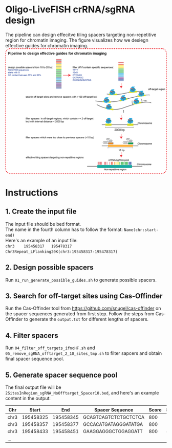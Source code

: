 # Oligo-LiveFISH crRNA/sgRNA design
The pipeline can design effecitve tiling spacers targeting non-repetitive region for chromatin imaging. The figure visualizes how we desiegn effective guides for chromatin imaging.  
<img src="example_data/pipeline_workflow@200x.png" width="700">

# Instructions
## 1. Create the input file
The input file should be bed format.  
The name in the fourth column has to follow the format: `Name(chr:start-end)`  
   Here's an example of an input file:  
   `chr3	195458317	195478317	Chr3Repeat_LFlanking20K(chr3:195458317-195478317)`
## 2. Design possible spacers
Run `01_run_generate_possible_guides.sh` to generate possible spacers.
## 3. Search for off-target sites using Cas-Offinder
Run the Cas-Offinder tool from https://github.com/snugel/cas-offinder on the spacer sequences generated from first step. Follow the steps from Cas-Offinder to generate the `output.txt` for different lengths of spacers.  
## 4. Filter spacers
Run `04_filter_off_targets_ifnoHF.sh` and `05_remove_sgRNA_offtarget_2_10_sites_tmp.sh` to filter sapcers and obtain final spacer sequence pool.  
## 5. Generate spacer sequence pool
The final output file will be `2SitesInRegion_sgRNA_NoOfftarget_Spacer10.bed`, and here's an example content in the output:

| Chr | Start | End | Spacer Sequence | Score | Strand | Score |
|----------|----------|----------| ----------| ----------| ----------| ----------|
| chr3 | 195458325 | 195458345 | GCAGTCAGTCTCTGCTCTCA | 800 | - | 0.32 |
| chr3 | 195458357 | 195458377 | GCCACATGATAGGGATATGA | 800 | - | 0.42 |
| chr3 | 195458433 | 195458451 | GAAGGAGGGCTGGAGGATT | 800 | + | 0.35 |
| ... |  |  |  |  |  | |

